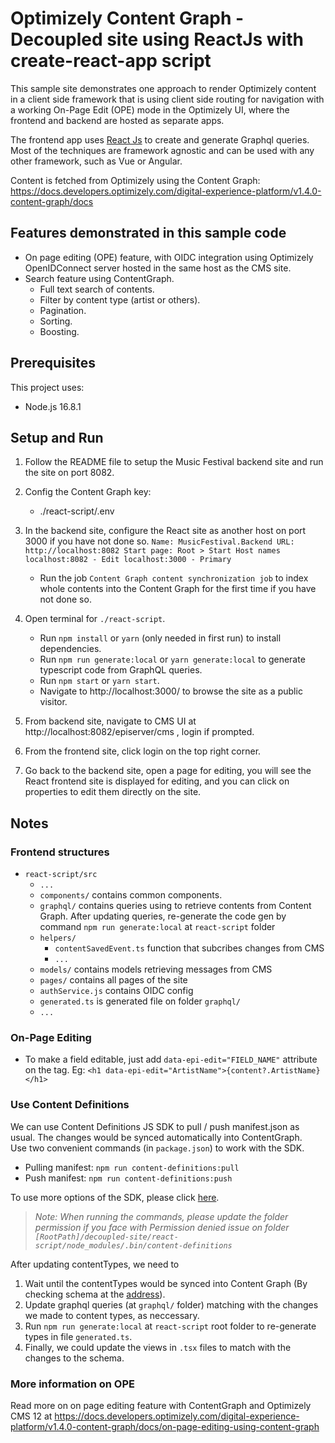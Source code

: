 ﻿# Optimizely Content Graph - Decoupled site using ReactJs with create-react-app script

This sample site demonstrates one approach to render Optimizely content in a client side framework that is using client side routing for navigation with a working On-Page Edit (OPE) mode in the Optimizely UI, where the frontend and backend are hosted as separate apps.

The frontend app uses [React Js](https://reactjs.org/) to create and generate Graphql queries. Most of the techniques are framework agnostic and can be used with any other framework, such as Vue or Angular.

Content is fetched from Optimizely using the Content Graph: https://docs.developers.optimizely.com/digital-experience-platform/v1.4.0-content-graph/docs  

## Features demonstrated in this sample code

- On page editing (OPE) feature, with OIDC integration using Optimizely OpenIDConnect server hosted in the same host as the CMS site.  
- Search feature using ContentGraph.
    - Full text search of contents.
    - Filter by content type (artist or others).
    - Pagination.
    - Sorting.
    - Boosting.

## Prerequisites

This project uses:
* Node.js 16.8.1

## Setup and Run

1. Follow the README file to setup the Music Festival backend site and run the site on port 8082.  
2. Config the Content Graph key:   
    * ./react-script/.env

3. In the backend site, configure the React site as another host on port 3000 if you have not done so.
        ```
            Name: MusicFestival.Backend
            URL: http://localhost:8082
            Start page: Root > Start
            Host names
                localhost:8082 - Edit
                localhost:3000 - Primary
        ```
    * Run the job `Content Graph content synchronization job` to index whole contents into the Content Graph for the first time if you have not done so.  
    
4. Open terminal for `./react-script`.
    * Run `npm install` or `yarn` (only needed in first run) to install dependencies.  
    * Run `npm run generate:local` or `yarn generate:local` to generate typescript code from GraphQL queries.
    * Run `npm start` or `yarn start`.
    * Navigate to http://localhost:3000/ to browse the site as a public visitor.

5. From backend site, navigate to CMS UI at http://localhost:8082/episerver/cms , login if prompted.
6. From the frontend site, click login on the top right corner.
7. Go back to the backend site, open a page for editing, you will see the React frontend site is displayed for editing, and you can click on properties to edit them directly on the site.  

## Notes

### Frontend structures

* `react-script/src`
    - `...`
    - `components/`   contains common components.
    - `graphql/` contains queries using to retrieve contents from Content Graph. After updating queries, re-generate the code gen by command `npm run generate:local` at `react-script` folder
    - `helpers/`
        - `contentSavedEvent.ts` function that subcribes changes from CMS
        - `...`
    - `models/` contains models retrieving messages from CMS
    - `pages/` contains all pages of the site
    - `authService.js` contains OIDC config
    - `generated.ts` is generated file on folder `graphql/`
    - `...`

### On-Page Editing

* To make a field editable, just add `data-epi-edit="FIELD_NAME"` attribute on the tag. Eg: `<h1 data-epi-edit="ArtistName">{content?.ArtistName}</h1>`

### Use Content Definitions
We can use Content Definitions JS SDK to pull / push manifest.json as usual. The changes would be synced automatically into ContentGraph.  
Use two convenient commands (in `package.json`) to work with the SDK.  
* Pulling manifest: `npm run content-definitions:pull`
* Push manifest: `npm run content-definitions:push`

To use more options of the SDK, please click [here](https://www.npmjs.com/package/@episerver/content-definitions).  

>*Note: When running the commands, please update the folder permission if you face with Permission denied issue on folder `[RootPath]/decoupled-site/react-script/node_modules/.bin/content-definitions`*  

After updating contentTypes, we need to  
1. Wait until the contentTypes would be synced into Content Graph (By checking schema at the [address](http://localhost:8082/EPiServer/ContentGraph/GraphiQL)).  
2. Update graphql queries (at `graphql/` folder) matching with the changes we made to content types, as neccessary.  
3. Run `npm run generate:local` at `react-script` root folder to re-generate types in file `generated.ts`.  
4. Finally, we could update the views in `.tsx` files to match with the changes to the schema.  

### More information on OPE
Read more on on page editing feature with ContentGraph and Optimizely CMS 12 at https://docs.developers.optimizely.com/digital-experience-platform/v1.4.0-content-graph/docs/on-page-editing-using-content-graph